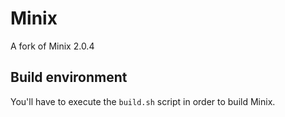 # Minix
A fork of Minix 2.0.4

## Build environment
You'll have to execute the `build.sh` script in order to
build Minix.